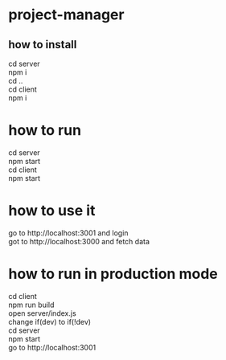 # project-manager
## how to install
cd server <br >
npm i <br >
cd .. <br >
cd client  <br >
npm i <br >
# how to run
cd server <br >
npm start <br >
cd client <br >
npm start <br >
# how to use it
go to http://localhost:3001 and login <br >
got to http://localhost:3000 and fetch data <br >
# how to run in production mode 
cd client <br >
npm run build <br >
open server/index.js <br >
change if(dev) to if(!dev) <br >
cd server <br >
npm start <br > 
go to http://localhost:3001 <br >

